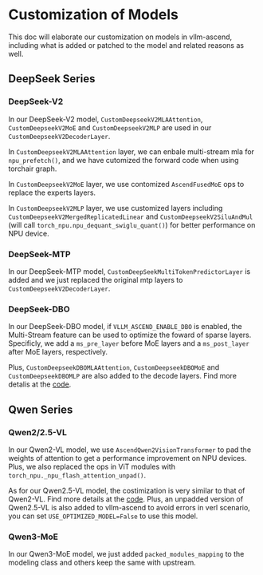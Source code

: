 # Customization of Models

This doc will elaborate our customization on models in vllm-ascend, including what is added or patched to the model and related reasons as well.

## DeepSeek Series

### DeepSeek-V2

In our DeepSeek-V2 model, `CustomDeepseekV2MLAAttention`, `CustomDeepseekV2MoE` and `CustomDeepseekV2MLP` are used in our `CustomDeepseekV2DecoderLayer`.

In `CustomDeepseekV2MLAAttention` layer, we can enbale multi-stream mla for `npu_prefetch()`, and we have cutomized the forward code when using torchair graph.

In `CustomDeepseekV2MoE` layer, we use contomized `AscendFusedMoE` ops to replace the experts layers.

In `CustomDeepseekV2MLP` layer, we use customized layers including `CustomDeepseekV2MergedReplicatedLinear` and `CustomDeepseekV2SiluAndMul` (will call `torch_npu.npu_dequant_swiglu_quant()`) for better performance on NPU device.

### DeepSeek-MTP

In our DeepSeek-MTP model, `CustomDeepSeekMultiTokenPredictorLayer` is added and we just replaced the original mtp layers to `CustomDeepseekV2DecoderLayer`.

### DeepSeek-DBO

In our DeepSeek-DBO model, if `VLLM_ASCEND_ENABLE_DBO` is enabled, the Multi-Stream feature can be used to optimize the foward of sparse layers. Specificly, we add a `ms_pre_layer` before MoE layers and a `ms_post_layer` after MoE layers, respectively.

Plus, `CustomDeepseekDBOMLAAttention`, `CustomDeepseekDBOMoE` and `CustomDeepseekDBOMLP` are also added to the decode layers. Find more detalis at the [code](https://github.com/vllm-project/vllm-ascend/blob/main/vllm_ascend/models/deepseek_dbo.py).

## Qwen Series

### Qwen2/2.5-VL

In our Qwen2-VL model, we use `AscendQwen2VisionTransformer` to pad the weights of attention to get a performance improvement on NPU devices. Plus, we also replaced the ops in ViT modules with `torch_npu._npu_flash_attention_unpad()`.

As for our Qwen2.5-VL model, the costimization is very similar to that of Qwen2-VL. Find more details at the [code](https://github.com/vllm-project/vllm-ascend/blob/main/vllm_ascend/models/qwen2_5_vl.py). Plus, an unpadded version of Qwen2.5-VL is also added to vllm-ascend to avoid errors in verl scenario, you can set `USE_OPTIMIZED_MODEL=False` to use this model.

### Qwen3-MoE

In our Qwen3-MoE model, we just added `packed_modules_mapping` to the modeling class and others keep the same with upstream.
